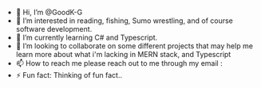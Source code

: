 - 👋 Hi, I’m @GoodK-G
- 👀 I’m interested in reading, fishing, Sumo wrestling, and of course software development.
- 🌱 I’m currently learning C# and Typescript.
- 💞️ I’m looking to collaborate on some different projects that may help me learn more about what i'm lacking in MERN stack, and Typescript
- 📫 How to reach me please reach out to me through my email : 
- ⚡ Fun fact: Thinking of fun fact..

<!---
GoodK-G/GoodK-G is a ✨ special ✨ repository because its `README.md` (this file) appears on your GitHub profile.
You can click the Preview link to take a look at your changes.
--->
